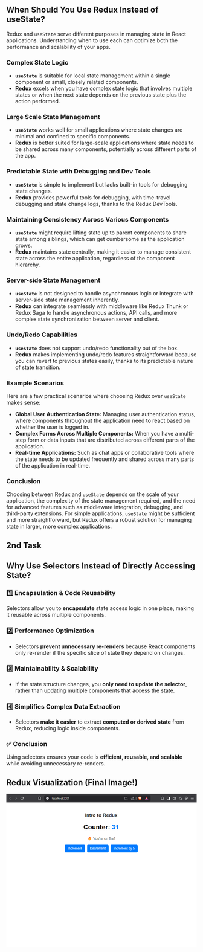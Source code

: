 ## When Should You Use Redux Instead of useState?

Redux and `useState` serve different purposes in managing state in React applications. Understanding when to use each can optimize both the performance and scalability of your apps.

### Complex State Logic
- **`useState`** is suitable for local state management within a single component or small, closely related components.
- **Redux** excels when you have complex state logic that involves multiple states or when the next state depends on the previous state plus the action performed.

### Large Scale State Management
- **`useState`** works well for small applications where state changes are minimal and confined to specific components.
- **Redux** is better suited for large-scale applications where state needs to be shared across many components, potentially across different parts of the app.

### Predictable State with Debugging and Dev Tools
- **`useState`** is simple to implement but lacks built-in tools for debugging state changes.
- **Redux** provides powerful tools for debugging, with time-travel debugging and state change logs, thanks to the Redux DevTools.

### Maintaining Consistency Across Various Components
- **`useState`** might require lifting state up to parent components to share state among siblings, which can get cumbersome as the application grows.
- **Redux** maintains state centrally, making it easier to manage consistent state across the entire application, regardless of the component hierarchy.

### Server-side State Management
- **`useState`** is not designed to handle asynchronous logic or integrate with server-side state management inherently.
- **Redux** can integrate seamlessly with middleware like Redux Thunk or Redux Saga to handle asynchronous actions, API calls, and more complex state synchronization between server and client.

### Undo/Redo Capabilities
- **`useState`** does not support undo/redo functionality out of the box.
- **Redux** makes implementing undo/redo features straightforward because you can revert to previous states easily, thanks to its predictable nature of state transition.

### Example Scenarios
Here are a few practical scenarios where choosing Redux over `useState` makes sense:

- **Global User Authentication State:** Managing user authentication status, where components throughout the application need to react based on whether the user is logged in.
- **Complex Forms Across Multiple Components:** When you have a multi-step form or data inputs that are distributed across different parts of the application.
- **Real-time Applications:** Such as chat apps or collaborative tools where the state needs to be updated frequently and shared across many parts of the application in real-time.

### Conclusion
Choosing between Redux and `useState` depends on the scale of your application, the complexity of the state management required, and the need for advanced features such as middleware integration, debugging, and third-party extensions. For simple applications, `useState` might be sufficient and more straightforward, but Redux offers a robust solution for managing state in larger, more complex applications.

## 2nd Task

## Why Use Selectors Instead of Directly Accessing State?

### 1️⃣ **Encapsulation & Code Reusability**
Selectors allow you to **encapsulate** state access logic in one place, making it reusable across multiple components.

### 2️⃣ **Performance Optimization**
- Selectors **prevent unnecessary re-renders** because React components only re-render if the specific slice of state they depend on changes.

### 3️⃣ **Maintainability & Scalability**
- If the state structure changes, you **only need to update the selector**, rather than updating multiple components that access the state.

### 4️⃣ **Simplifies Complex Data Extraction**
- Selectors **make it easier** to extract **computed or derived state** from Redux, reducing logic inside components.

### ✅ **Conclusion**
Using selectors ensures your code is **efficient, reusable, and scalable** while avoiding unnecessary re-renders.

## Redux Visualization (Final Image!)
![Task compliton picture](Intro%20to%20Redux/S.png)